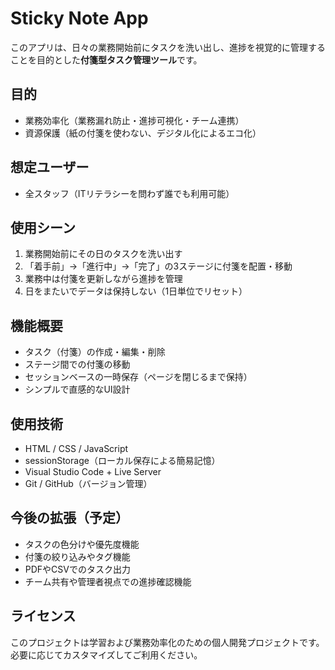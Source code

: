 # Sticky Note App

このアプリは、日々の業務開始前にタスクを洗い出し、進捗を視覚的に管理することを目的とした**付箋型タスク管理ツール**です。

## 目的

- 業務効率化（業務漏れ防止・進捗可視化・チーム連携）
- 資源保護（紙の付箋を使わない、デジタル化によるエコ化）

## 想定ユーザー

- 全スタッフ（ITリテラシーを問わず誰でも利用可能）

## 使用シーン

1. 業務開始前にその日のタスクを洗い出す
2. 「着手前」→「進行中」→「完了」の3ステージに付箋を配置・移動
3. 業務中は付箋を更新しながら進捗を管理
4. 日をまたいでデータは保持しない（1日単位でリセット）

## 機能概要

- タスク（付箋）の作成・編集・削除
- ステージ間での付箋の移動
- セッションベースの一時保存（ページを閉じるまで保持）
- シンプルで直感的なUI設計

## 使用技術

- HTML / CSS / JavaScript
- sessionStorage（ローカル保存による簡易記憶）
- Visual Studio Code + Live Server
- Git / GitHub（バージョン管理）

## 今後の拡張（予定）

- タスクの色分けや優先度機能
- 付箋の絞り込みやタグ機能
- PDFやCSVでのタスク出力
- チーム共有や管理者視点での進捗確認機能

## ライセンス

このプロジェクトは学習および業務効率化のための個人開発プロジェクトです。  
必要に応じてカスタマイズしてご利用ください。

